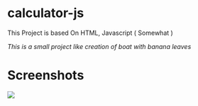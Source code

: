 # calculator-js

This Project is based On HTML, Javascript ( Somewhat )

*This is a small project like creation of boat with banana leaves*

# Screenshots
<img src="https://anjan-budige.github.io/calculator-js/Screenshot%202023-05-28%20142558.png">
